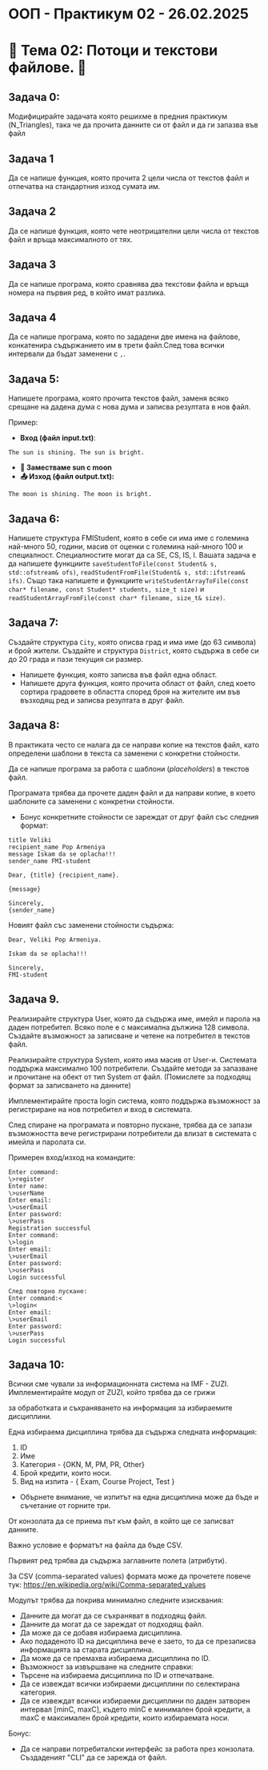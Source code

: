 # ООП - Практикум 02 - 26.02.2025

# 📜 Тема 02: Потоци и текстови файлове. 📜

## Задача 0:

Модифицирайте задачата която решихме в предния практикум (N_Triangles), така че да прочита данните си от файл и да ги запазва във файл

## Задача 1

Да се напише функция, която прочита 2 цели числа от текстов файл и отпечатва на стандартния изход сумата им.

## Задача 2

Да се напише функция, която чете неотрицателни цели числа от текстов файл и връща максималното от тях.

## Задача 3

Да се напише програма, която сравнява два текстови файла и връща номера на първия ред, в който имат разлика.

## Задача 4

Да се напише програма, която по зададени две имена на файлове, конкатенира съдържанието им в трети файл.След това всички интервали да бъдат заменени с `,`.

## Задача 5:

Напишете програма, която прочита текстов файл, заменя всяко срещане на дадена дума с нова дума и записва резултата в нов файл.

Пример:

- **Вход (файл input.txt)**:

```
The sun is shining. The sun is bright.
```

- **🔄 Заместваме sun с moon**
- **📤 Изход (файл output.txt):**

```
The moon is shining. The moon is bright.
```

## Задача 6:

Напишете структура FMIStudent, която в себе си има име с големина най-много 50, години, масив от оценки с големина най-много 100 и специалност. Специалностите могат да са SE, CS, IS, I. Вашата задача е да напишете функциите `saveStudentToFile(const Student& s, std::ofstream& ofs)`, `readStudentFromFile(Student& s, std::ifstream& ifs)`. Също така напишете и функциите `writeStudentArrayToFile(const char* filename, const Student* students, size_t size)` и `readStudentArrayFromFile(const char* filename, size_t& size)`.

## Задача 7:

Създайте структура `City`, която описва град и има име (до 63 символа) и брой жители. Създайте и структура `District`, която съдържа в себе си до 20 града и пази текущия си размер.

- Напишете функция, която записва във файл една област.
- Напишете друга функция, която прочита област от файл, след което сортира градовете в областта според броя на жителите им във възходящ ред и записва резултата в друг файл.

## Задача 8:

В практиката често се налага да се направи копие на текстов файл, като определени шаблони в текста са заменени с конкретни стойности.

Да се напише програма за работа с шаблони (_placeholders_) в текстов файл.

Програмата трябва да прочете даден файл и да направи копие, в което
шаблоните са заменени с конкретни стойности.

- Бонус конкретните стойности се зареждат от друг файл със следния формат:

```
title Veliki
recipient_name Pop Armeniya
message Iskam da se oplacha!!!
sender_name FMI-student
```

```
Dear, {title} {recipient_name}.

{message}

Sincerely,
{sender_name}
```

Новият файл със заменени стойности съдържа:

```
Dear, Veliki Pop Armeniya.

Iskam da se oplacha!!!

Sincerely,
FMI-student
```

## Задача 9.

Реализирайте структура User, която да съдържа име, имейл и парола на даден потребител. Всяко поле е с максимална дължина 128 символа. Създайте възможност за записване и четене на потребител в текстов файл.

Реализирайте структура System, която има масив от User-и. Системата поддържа максимално 100 потребители. Създайте методи за запазване и прочитане на обект от тип System от файл. (Помислете за подходящ формат за записването на данните)

Имплементирайте проста login система, която поддържа възможност за регистриране на нов потребител и вход в системата.

След спиране на програмата и повторно пускане, трябва да се запази възможността вече регистрирани потребители да влизат в системата с имейла и паролата си.

Примерен вход/изход на командите:

```
Enter command:
\>register
Enter name:
\>userName
Enter email:
\>userEmail
Enter password:
\>userPass
Registration successful
Enter command:
\>login
Enter email:
\>userEmail
Enter password:
\>userPass
Login successful

След повторно пускане:
Enter command:<
\>login<
Enter email:
\>userEmail
Enter password:
\>userPass
Login successful
```

## Задача 10:

Всички сме чували за информационната система на IMF - ZUZI.
Имплементирайте модул от ZUZI, който трябва да се грижи

за обработката и съхраняването на информация за избираемите дисциплини.

Една избираема дисциплина трябва да съдържа следната информация:

1. ID
2. Име
3. Категория - {OKN, M, PM, PR, Other}
4. Брой кредити, които носи.
5. Вид на изпита - { Exam, Course Project, Test }

- Обърнете внимание, че изпитът на една дисциплина може да бъде и съчетание от горните три.

От конзолата да се приема път към файл, в който ще се записват данните.

Важно условие е форматът на файла да бъде CSV.

Първият ред трябва да съдържа заглавните полета (атрибути).

За CSV (comma-separated values) формата може да прочетете повече тук: https://en.wikipedia.org/wiki/Comma-separated_values

Модулът трябва да покрива минимално следните изисквания:

- Данните да могат да се съхраняват в подходящ файл.
- Данните да могат да се зареждат от подходящ файл.
- Да може да се добавя избираема дисциплина.
- Ако подаденото ID на дисциплина вече е заето, то да се презаписва информацията за старата дисциплина.
- Да може да се премахва избираема дисциплина по ID.
- Възможност за извършване на следните справки:
- Търсене на избираема дисциплина по ID и отпечатване.
- Да се извеждат всички избираеми дисциплини по селектирана категория.
- Да се извеждат всички избираеми дисциплини по даден затворен интервал [minC, maxC], където minC e минимален брой кредити, а maxC е максимален брой кредити, които избираемата носи.

Бонус:

- Да се направи потребиталски интерфейс за работа през конзолата. Създаденият "CLI" да се зарежда от файл.
